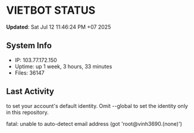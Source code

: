 # VIETBOT STATUS
**Updated**: Sat Jul 12 11:46:24 PM +07 2025

## System Info
- IP: 103.77.172.150
- Uptime: up 1 week, 3 hours, 33 minutes
- Files: 36147

## Last Activity

to set your account's default identity.
Omit --global to set the identity only in this repository.

fatal: unable to auto-detect email address (got 'root@vinh3690.(none)')
